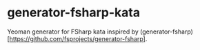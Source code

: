 # generator-fsharp-kata
Yeoman generator for FSharp kata inspired by (generator-fsharp)[https://github.com/fsprojects/generator-fsharp].
